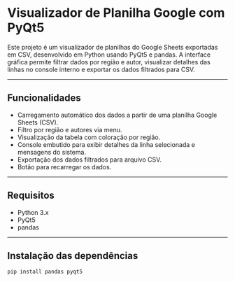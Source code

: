 # Visualizador de Planilha Google com PyQt5

Este projeto é um visualizador de planilhas do Google Sheets exportadas em CSV, desenvolvido em Python usando PyQt5 e pandas. A interface gráfica permite filtrar dados por região e autor, visualizar detalhes das linhas no console interno e exportar os dados filtrados para CSV.

---

## Funcionalidades

- Carregamento automático dos dados a partir de uma planilha Google Sheets (CSV).
- Filtro por região e autores via menu.
- Visualização da tabela com coloração por região.
- Console embutido para exibir detalhes da linha selecionada e mensagens do sistema.
- Exportação dos dados filtrados para arquivo CSV.
- Botão para recarregar os dados.

---

## Requisitos

- Python 3.x
- PyQt5
- pandas

---

## Instalação das dependências

```bash
pip install pandas pyqt5
